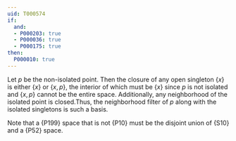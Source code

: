 ```yaml
---
uid: T000574
if:
  and:
  - P000203: true
  - P000036: true
  - P000175: true
then:
  P000010: true
---
```

Let $p$ be the non-isolated point. Then the closure of any open singleton $\{x\}$ is either $\{x\}$ or $\{x,p\}$, the interior of which must be $\{x\}$ since $p$ is not isolated and $\{x,p\}$ cannot be the entire space. Additionally, any neighborhood of the isolated point is closed.Thus, the neighborhood filter of $p$ along with the isolated singletons is such a basis.

Note that a {P199} space that is not {P10} must be
the disjoint union of {S10} and a {P52} space.
